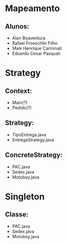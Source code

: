 # Mapeamento

## Alunos:
  - Alan Boaventura
  - Rafael Froeschlin Filho
  - Maik Henrique Carminati
  - Eduardo Cesar Pasquali

# Strategy

## Context:
  - Main(?)
  - Pedido(?)

## Strategy:
  - TipoEntrega.java
  - EntregaStrategy.java

## ConcreteStrategy:
  - PAC.java
  - Sedex.java
  - Motoboy.java
  
  # Singleton
  
  ## Classe:
  - PAC.java
  - Sedex.java
  - Motoboy.java
